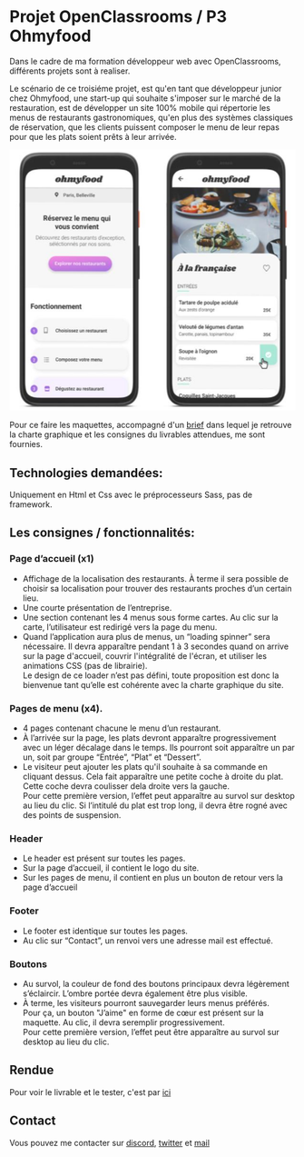 # Projet OpenClassrooms / P3 Ohmyfood

<p> 
  Dans le cadre de ma formation développeur web avec OpenClassrooms, différents projets sont à realiser.
</p>

<p> 
  Le scénario de ce troisiéme projet, est qu'en tant que développeur junior chez Ohmyfood, une start-up qui souhaite s'imposer sur le marché de la restauration,
  est de développer un site 100% mobile qui répertorie les menus de restaurants gastronomiques, qu'en plus des systèmes classiques de réservation, que les clients
  puissent composer le menu de leur repas pour que les plats soient prêts à leur arrivée.
</p>

<p>
  <img alt="maquettes de l'index.html" src="https://github.com/Cyrille57/CyrilleMorel_3_28012021/blob/master/screenshot/rendue_mobile.png">
</p>

<p> 
  Pour ce faire les maquettes, accompagné d'un <a href="https://s3-eu-west-1.amazonaws.com/course.oc-static.com/projects/DW_P3/Brief%20cre%CC%81atif%20-%20Ohmyfood!.pdf">brief</a> dans lequel je retrouve la charte graphique et les consignes du livrables attendues, me sont fournies.
</p>

<h2> Technologies demandées: </h2>

<p> Uniquement en Html et Css avec le préprocesseurs Sass, pas de framework.

<h2> Les consignes / fonctionnalités: </h2>

<h3>Page d’accueil (x1)</h3>

<ul>
  <li>
    Affichage de la localisation des restaurants. À terme il sera possible de choisir sa localisation pour trouver des restaurants proches d’un certain lieu.
  </li>
  <li>
    Une courte présentation de l’entreprise.
  </li>
  <li>
    Une section contenant les 4 menus sous forme cartes. Au clic sur la carte, l’utilisateur est redirigé vers la page du menu.
  </li>
  <li>
  Quand l’application aura plus de menus, un “loading spinner” sera nécessaire. Il devra apparaître pendant 1 à 3 secondes quand 
  on arrive sur la page d'accueil, couvrir l'intégralité de l'écran, et utiliser les animations CSS (pas de librairie). </br>
  Le design de ce loader n’est pas défini, toute proposition est donc la bienvenue tant qu’elle est cohérente avec la charte graphique du site.
  </li>
 </ul>
    
 <h3>Pages de menu (x4).</h3>
 
 <ul>
 <li>
 4 pages contenant chacune le menu d’un restaurant.
 </li>
 <li>
 À l’arrivée sur la page, les plats devront apparaître progressivement avec un léger décalage dans le temps. Ils pourront soit apparaître un par un,
 soit par groupe “Entrée”, “Plat” et “Dessert”.
 </li>
 <li>
 Le visiteur peut ajouter les plats qu'il souhaite à sa commande en cliquant dessus. Cela fait apparaître une petite coche à droite du plat. 
 Cette coche devra coulisser dela droite vers la gauche.</br>
 Pour cette première version, l’effet peut apparaître au survol sur desktop au lieu du clic. 
 Si l’intitulé du plat est trop long, il devra être rogné avec des points de suspension.
 </li>
 </ul>

<h3>Header</h3>

<ul>
<li>
Le header est présent sur toutes les pages.
</li>
<li>
Sur la page d’accueil, il contient le logo du site.
</li>
<li>
Sur les pages de menu, il contient en plus un bouton de retour vers la page d’accueil
</li>
</ul>

<h3>Footer</h3>

<ul>
<li>
Le footer est identique sur toutes les pages.
</li>
<li>
Au clic sur “Contact”, un renvoi vers une adresse mail est effectué.
</li>
</ul>

<h3>Boutons</h3>

<ul>
<li>
Au survol, la couleur de fond des boutons principaux devra légèrement s’éclaircir. L’ombre portée devra également être plus visible.
</li>
<li>
À terme, les visiteurs pourront sauvegarder leurs menus préférés. </br>
Pour ça, un bouton "J’aime" en forme de cœur est présent sur la 
maquette. Au clic, il devra seremplir progressivement. </br>
Pour cette première version, l’effet peut être apparaître au survol sur desktop au lieu du clic.
</li>
</ul>

<h2> Rendue </h2>

<p>
  Pour voir le livrable et le tester, c'est par <a href="https://cyrille57.github.io/CyrilleMorel_3_28012021/">ici</a>
</p>
<h2> Contact </h2>
<p> Vous pouvez me contacter sur <a href="https://discord.gg/At8T9HD">discord</a>, <a href="https://twitter.com/Cyril2101">twitter</a> et <a href="mailto:cyril_dev@outlook.fr">mail</a>
